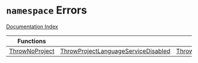 # `namespace` Errors

[Documentation Index](../README.md)



| Functions                                              |                                                                                                  |                                                                                                |
| ------------------------------------------------------ | ------------------------------------------------------------------------------------------------ | ---------------------------------------------------------------------------------------------- |
| [ThrowNoProject](../function.ThrowNoProject/README.md) | [ThrowProjectLanguageServiceDisabled](../function.ThrowProjectLanguageServiceDisabled/README.md) | [ThrowProjectDoesNotContainDocument](../function.ThrowProjectDoesNotContainDocument/README.md) |
